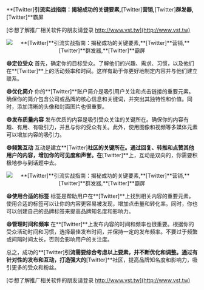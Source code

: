 **[Twitter]**引流实战指南：揭秘成功的关键要素,**[Twitter]**营销,**[Twitter]**群发器,**[Twitter]**霸屏

[😍想了解推广相关软件的朋友请登录 http://www.vst.tw](http://www.vst.tw)

 <center><img src="https://vst.tw/MP4/tuiguang/png/6.png" alt="**[Twitter]**引流实战指南：揭秘成功的关键要素,**[Twitter]**营销,**[Twitter]**群发器,**[Twitter]**霸屏"></center>

**😄定位受众**
首先，确定你的目标受众。了解他们的兴趣、需求、习惯，以及他们在**[Twitter]**上的活动频率和时间。这样有助于你更好地制定内容并与他们建立联系。

**😄优化简介**
你的**[Twitter]**账户简介是吸引用户关注和点击链接的重要元素。确保你的简介包含公司或品牌的核心信息和关键词，并突出其独特性和价值。同时，添加清晰的头像和封面图片也很重要。

**😄发布质量内容**
发布优质的内容是吸引受众关注的关键所在。确保你的内容有趣、有用、有吸引力，并且与你的受众有关。此外，使用图像和视频等多媒体元素可以增加内容的吸引力。

**😄频繁互动**
互动是建立**[Twitter]**社区的关键所在。通过回复、转推和点赞其他用户的内容，增加你的可见度和声誉。在**[Twitter]**上，互动是双向的，你需要积极地参与到话题中去。

 <center><img src="https://vst.tw/MP4/tuiguang/png/8.png" alt="**[Twitter]**引流实战指南：揭秘成功的关键要素,**[Twitter]**营销,**[Twitter]**群发器,**[Twitter]**霸屏"></center>

**😄使用合适的标签**
标签是帮助用户在**[Twitter]**上找到相关内容的重要元素。使用合适的标签可以让你的内容更容易被发现，增加点击量和转化率。同时，你也可以创建自己的品牌标签来提高品牌知名度和影响力。

**😄管理时间和频率**
在**[Twitter]**上发布内容的时间和频率也很重要。根据你的受众活动时间和习惯，选择最佳发布时间，并保持一定的发布频率。不要过于频繁或间隔时间太长，否则会影响用户的关注度。

总之，成功的**[Twitter]**引流需要综合考虑以上要素，并不断优化和调整。通过有针对性的发布和互动，打造强大的**[Twitter]**社区，提高品牌知名度和影响力，吸引更多的受众和粉丝。

[😍想了解推广相关软件的朋友请登录 http://www.vst.tw](http://www.vst.tw)



